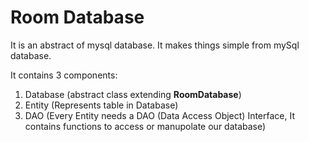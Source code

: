 # Room Database

It is an abstract of mysql database. It makes things simple from mySql database.

It contains 3 components:

1. Database (abstract class extending **RoomDatabase**)
2. Entity (Represents table in Database)
3. DAO (Every Entity needs a DAO (Data Access Object) Interface, It contains functions to access or manupolate our database)